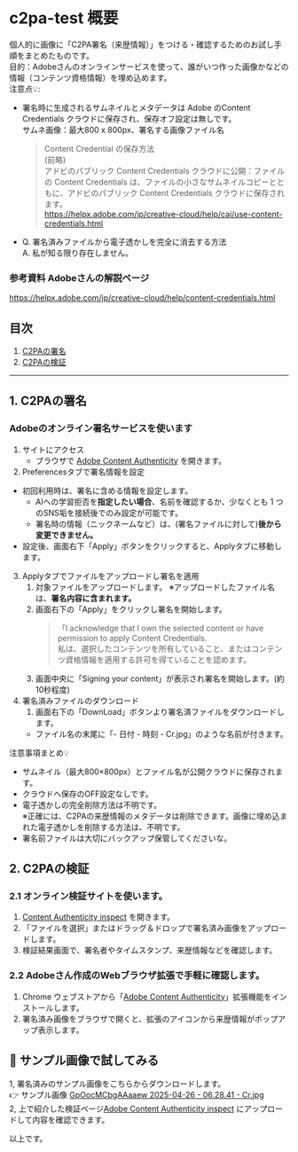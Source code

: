 # c2pa-test 概要  
個人的に画像に「C2PA署名（来歴情報）」をつける・確認するためのお試し手順をまとめたものです。  
目的：Adobeさんのオンラインサービスを使って、誰がいつ作った画像かなどの情報（コンテンツ資格情報）を埋め込めます。  
注意点💡:
 - 署名時に生成されるサムネイルとメタデータは Adobe のContent Credentials クラウドに保存され、保存オフ設定は無しです。  
   サムネ画像：最大800 x 800px、署名する画像ファイル名    
   > Content Credential の保存方法  
   > (前略)  
   > アドビのパブリック Content Credentials クラウドに公開：ファイルの Content Credentials は、ファイルの小さなサムネイルコピーとともに、アドビのパブリック Content Credentials クラウドに保存されます。  
   > https://helpx.adobe.com/jp/creative-cloud/help/cai/use-content-credentials.html
 - Q. 署名済みファイルから電子透かしを完全に消去する方法  
   A. 私が知る限り存在しません。  

### 参考資料 Adobeさんの解説ページ
https://helpx.adobe.com/jp/creative-cloud/help/content-credentials.html
## 目次  
1. [C2PAの署名](#1-C2PAの署名)  
1. [C2PAの検証](#2-C2PAの検証)  

---

## 1. C2PAの署名  
### Adobeのオンライン署名サービスを使います    
1. サイトにアクセス
   - ブラウザで [Adobe Content Authenticity](https://contentauthenticity.adobe.com/) を開きます。
1. Preferencesタブで署名情報を設定
- 初回利用時は、署名に含める情報を設定します。
  - AIへの学習拒否を**指定したい場合**、名前を確認するか、少なくとも 1 つのSNS垢を接続後でのみ設定が可能です。
  - 署名時の情報（ニックネームなど）は、(署名ファイルに対して)**後から変更できません。**   
- 設定後、画面右下「Apply」ボタンをクリックすると、Applyタブに移動します。
3. Applyタブでファイルをアップロードし署名を適用
   1. 対象ファイルをアップロードします。 ※アップロードしたファイル名は、**署名内容に含まれます。**   
   1. 画面右下の「Apply」をクリックし署名を開始します。
      > 「I acknowledge that I own the selected content or have permission to apply Content Credentials.  
      > 私は、選択したコンテンツを所有していること、またはコンテンツ資格情報を適用する許可を得ていることを認めます。  
   1. 画面中央に「Signing your content」が表示され署名を開始します。(約10秒程度)
1. 署名済みファイルのダウンロード
   1. 画面右下の「DownLoad」ボタンより署名済ファイルをダウンロードします。
   - ファイル名の末尾に「- 日付 - 時刻 - Cr.jpg」のような名前が付きます。

注意事項まとめ💡
- サムネイル（最大800×800px）とファイル名が公開クラウドに保存されます。
- クラウドへ保存のOFF設定なしです。
- 電子透かしの完全削除方法は不明です。  
  ※正確には、C2PAの来歴情報のメタデータは削除できます。画像に埋め込まれた電子透かしを削除する方法は、不明です。
- 署名前ファイルは大切にバックアップ保管してくださいな。

## 2. C2PAの検証
### 2.1 オンライン検証サイトを使います。   
1. [Content Authenticity inspect](https://contentauthenticity.adobe.com/inspect) を開きます。   
1. 「ファイルを選択」またはドラッグ＆ドロップで署名済み画像をアップロードします。    
1. 検証結果画面で、署名者やタイムスタンプ、来歴情報などを確認します。   
### 2.2 Adobeさん作成のWebブラウザ拡張で手軽に確認します。  
1. Chrome ウェブストアから「[Adobe Content Authenticity](https://chromewebstore.google.com/detail/content-credentials/dmfbmenkapmaoldfgacgkoaoiblkimel?pli=1)」拡張機能をインストールします。  
1. 署名済み画像をブラウザで開くと、拡張のアイコンから来歴情報がポップアップ表示します。  

## 🎁 サンプル画像で試してみる  
1, 署名済みのサンプル画像をこちらからダウンロードします。  
👉 サンプル画像 [GpOocMCbgAAaaew 2025-04-26 - 06.28.41 - Cr.jpg](https://github.com/haruharu-1105/c2pa-test/blob/main/asset/GpOocMCbgAAaaew%202025-04-26%20-%2006.28.41%20-%20Cr.jpg)  
2, 上で紹介した検証ページ[Adobe Content Authenticity inspect](https://contentauthenticity.adobe.com/inspect) にアップロードして内容を確認できます。  

以上です。

